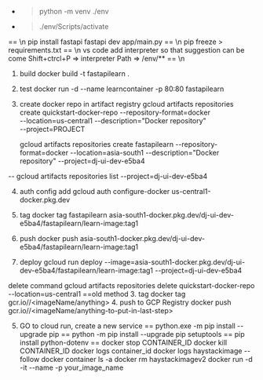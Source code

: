 * > python -m venv ./env  
* > ./env/Scripts/activate 

== \n
pip install fastapi
fastapi dev app/main.py
== \n
pip freeze > requirements.txt
== \n
vs code add interpreter so that suggestion can be come
Shift+ctrcl+P => interpreter Path => /env/**
== \n
1. build
docker build -t fastapilearn .
2. test
docker run -d --name learncontainer -p 80:80 fastapilearn 

3. create docker repo in artifact registry
gcloud artifacts repositories create quickstart-docker-repo --repository-format=docker \
    --location=us-central1 --description="Docker repository" \
    --project=PROJECT

    gcloud artifacts repositories create fastapilearn --repository-format=docker  --location=asia-south1 --description="Docker repository" --project=dj-ui-dev-e5ba4

-- gcloud artifacts repositories list --project=dj-ui-dev-e5ba4

4. auth config add
gcloud auth configure-docker us-central1-docker.pkg.dev

5. tag
docker tag fastapilearn asia-south1-docker.pkg.dev/dj-ui-dev-e5ba4/fastapilearn/learn-image:tag1

6. push
docker push asia-south1-docker.pkg.dev/dj-ui-dev-e5ba4/fastapilearn/learn-image:tag1 

7. deploy
gcloud run deploy --image=asia-south1-docker.pkg.dev/dj-ui-dev-e5ba4/fastapilearn/learn-image:tag1 --project=dj-ui-dev-e5ba4

delete command
gcloud artifacts repositories delete quickstart-docker-repo --location=us-central1
==old method
3. tag
docker tag <imageName> gcr.io/<project-id>/<imageName/anything>
4. push to GCP Registry
docker push gcr.io/<project-id>/<imageName/anything-to-put-in-last-step>

5. GO to cloud run, create a new service
==
 python.exe -m pip install --upgrade pip
==
 python -m pip install --upgrade pip setuptools
==
pip install python-dotenv
==
docker stop CONTAINER_ID
docker kill CONTAINER_ID
docker logs container_id
docker logs haystackimage --follow
docker container ls -a
docker rm haystackimagev2
docker run  -d -it --name -p your_image_name